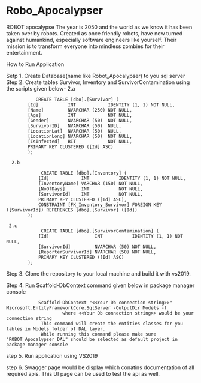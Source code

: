 # Robo_Apocalypser

ROBOT apocalypse
The year is 2050 and the world as we know it has been taken over by robots.
Created as once friendly robots, have now turned against humankind, especially software engineers like yourself.
Their mission is to transform everyone into mindless zombies for their entertainment.

How to Run Application
  
  Setp 1. Create Database(name like Robot_Apocalypser) to you sql server
  Step 2. Create  tables Survivor, Inventory and SurvivorContamination using the scripts given below- 
      2.a  
               
               CREATE TABLE [dbo].[Survivor] (
            [Id]           INT            IDENTITY (1, 1) NOT NULL,
            [Name]         NVARCHAR (250) NOT NULL,
            [Age]          INT            NOT NULL,
            [Gender]       NVARCHAR (50)  NOT NULL,
            [SurvivorID]   NVARCHAR (50)  NULL,
            [LocationLat]  NVARCHAR (50)  NULL,
            [LocationLong] NVARCHAR (50)  NOT NULL,
            [IsInfected]   BIT            NOT NULL,
            PRIMARY KEY CLUSTERED ([Id] ASC)
            );
            
      2.b 
     
                 CREATE TABLE [dbo].[Inventory] (
                [Id]            INT           IDENTITY (1, 1) NOT NULL,
                [InventoryName] VARCHAR (150) NOT NULL,
                [NoOfDays]      INT           NOT NULL,
                [SurvivorId]    INT           NOT NULL,
                PRIMARY KEY CLUSTERED ([Id] ASC),
                CONSTRAINT [FK_Inventory_Survivor] FOREIGN KEY ([SurvivorId]) REFERENCES [dbo].[Survivor] ([Id])
            );
            
     2.c   
                 CREATE TABLE [dbo].[SurvivorContamination] (
                [Id]                 INT           IDENTITY (1, 1) NOT NULL,
                [SurvivorId]         NVARCHAR (50) NOT NULL,
                [ReporterSurvivorId] NVARCHAR (50) NOT NULL,
                PRIMARY KEY CLUSTERED ([Id] ASC)
            );
            
  Step 3.       Clone the repository to your local machine and build  it with vs2019.
  
  Step 4.       Run Scaffold-DbContext command given below in package manager console
  
                Scaffold-DbContext "<<Your Db connection string>>" Microsoft.EntityFrameworkCore.SqlServer -OutputDir Models -f
                         where <<Your Db connection string>> would be your connection string
                 This command will create the entities classes for you tables in Models folder of DAL layer.
                 While running this command please make sure "ROBOT_Apocalypser_DAL" should be selected as default project in package manager console
         
  
  step 5.      Run  application using VS2019
  
  step 6.      Swagger page would be display which conatins documentation of all required apis. This UI page can be used to test the api as well.
  
  
  

                 






